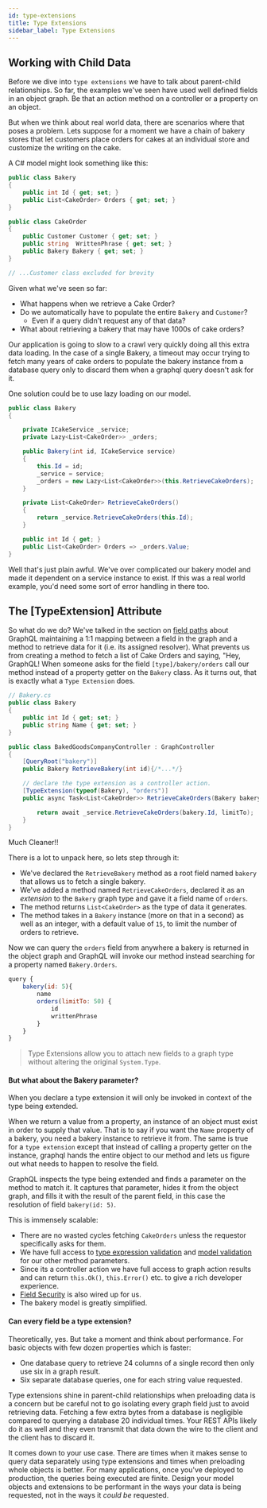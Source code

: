```yaml
---
id: type-extensions
title: Type Extensions
sidebar_label: Type Extensions
---
```


## Working with Child Data

Before we dive into `type extensions` we have to talk about parent-child relationships. So far, the examples we've seen have used well defined fields in an object graph. Be that an action method on a controller or a property on an object.

But when we think about real world data, there are scenarios where that poses a problem. Lets suppose for a moment we have a chain of bakery stores that let customers place orders for cakes at an individual store and customize the writing on the cake.

A C# model might look something like this:

```csharp
public class Bakery
{
    public int Id { get; set; }
    public List<CakeOrder> Orders { get; set; }
}

public class CakeOrder
{
    public Customer Customer { get; set; }
    public string  WrittenPhrase { get; set; }
    public Bakery Bakery { get; set; }
}

// ...Customer class excluded for brevity
```

Given what we've seen so far:

-   What happens when we retrieve a Cake Order?
-   Do we automatically have to populate the entire `Bakery` and `Customer`?
    -   Even if a query didn't request any of that data?
-   What about retrieving a bakery that may have 1000s of cake orders?

Our application is going to slow to a crawl very quickly doing all this extra data loading. In the case of a single Bakery, a timeout may occur trying to fetch many years of cake orders to populate the bakery instance from a database query only to discard them when a graphql query doesn't ask for it.

One solution could be to use lazy loading on our model.

```csharp
public class Bakery
{

    private ICakeService _service;
    private Lazy<List<CakeOrder>> _orders;

    public Bakery(int id, ICakeService service)
    {
        this.Id = id;
        _service = service;
        _orders = new Lazy<List<CakeOrder>>(this.RetrieveCakeOrders);
    }

    private List<CakeOrder> RetrieveCakeOrders()
    {
        return _service.RetrieveCakeOrders(this.Id);
    }

    public int Id { get; }
    public List<CakeOrder> Orders => _orders.Value;
}
```

Well that's just plain awful. We've over complicated our bakery model and made it dependent on a service instance to exist. If this was a real world example, you'd need some sort of error handling in there too.

## The [TypeExtension] Attribute

So what do we do? We've talked in the section on [field paths](./field-paths) about GraphQL maintaining a 1:1 mapping between a field in the graph and a method to retrieve data for it (i.e. its assigned resolver). What prevents us from creating a method to fetch a list of Cake Orders and saying, "Hey, GraphQL! When someone asks for the field `[type]/bakery/orders` call our method instead of a property getter on the `Bakery` class. As it turns out, that is exactly what a `Type Extension` does.

```csharp
// Bakery.cs
public class Bakery
{
    public int Id { get; set; }
    public string Name { get; set; }
}

public class BakedGoodsCompanyController : GraphController
{
    [QueryRoot("bakery")]
    public Bakery RetrieveBakery(int id){/*...*/}

    // declare the type extension as a controller action.
    [TypeExtension(typeof(Bakery), "orders")]
    public async Task<List<CakeOrder>> RetrieveCakeOrders(Bakery bakery, int limitTo = 15){

        return await _service.RetrieveCakeOrders(bakery.Id, limitTo);
    }
}
```

Much Cleaner!!

There is a lot to unpack here, so lets step through it:

-   We've declared the `RetrieveBakery` method as a root field named `bakery` that allows us to fetch a single bakery.
-   We've added a method named `RetrieveCakeOrders`, declared it as an _extension_ to the `Bakery` graph type and gave it a field name of `orders`.
-   The method returns `List<CakeOrder>` as the type of data it generates.
-   The method takes in a `Bakery` instance (more on that in a second) as well as an integer, with a default value of `15`, to limit the number of orders to retrieve.

Now we can query the `orders` field from anywhere a bakery is returned in the object graph and GraphQL will invoke our method instead searching for a property named `Bakery.Orders`.

```javascript
query {
    bakery(id: 5){
        name
        orders(limitTo: 50) {
            id
            writtenPhrase
        }
    }
}
```

> Type Extensions allow you to attach new fields to a graph type without altering the original `System.Type`.

#### But what about the Bakery parameter?

When you declare a type extension it will only be invoked in context of the type being extended.

When we return a value from a property, an instance of an object must exist in order to supply that value. That is to say if you want the `Name` property of a bakery, you need a bakery instance to retrieve it from.  The same is true for a `type extension` except that instead of calling a property getter on the instance, graphql hands the entire object to our method and lets us figure out what needs to happen to resolve the field.

GraphQL inspects the type being extended and finds a parameter on the method to match it. It captures that parameter, hides it from the object graph, and fills it with the result of the parent field, in this case the resolution of field `bakery(id: 5)`.

This is immensely scalable:

-   There are no wasted cycles fetching `CakeOrders` unless the requestor specifically asks for them.
-   We have full access to [type expression validation](../advanced/type-expressions) and [model validation](./model-state) for our other method parameters.
-   Since its a controller action we have full access to graph action results and can return `this.Ok()`, `this.Error()` etc. to give a rich developer experience.
-   [Field Security](./authorization) is also wired up for us.
-   The bakery model is greatly simplified.

#### Can every field be a type extension?

Theoretically, yes. But take a moment and think about performance. For basic objects with few dozen properties which is faster:

-   One database query to retrieve 24 columns of a single record then only use six in a graph result.
-   Six separate database queries, one for each string value requested.

Type extensions shine in parent-child relationships when preloading data is a concern but be careful not to go isolating every graph field just to avoid retrieving data. Fetching a few extra bytes from a database is negligible compared to querying a database 20 individual times. Your REST APIs likely do it as well and they even transmit that data down the wire to the client and the client has to discard it.

It comes down to your use case. There are times when it makes sense to query data separately using type extensions and times when preloading whole objects is better. For many applications, once you've deployed to production, the queries being executed are finite. Design your model objects and extensions to be performant in the ways your data is being requested, not in the ways it _could be_ requested.
